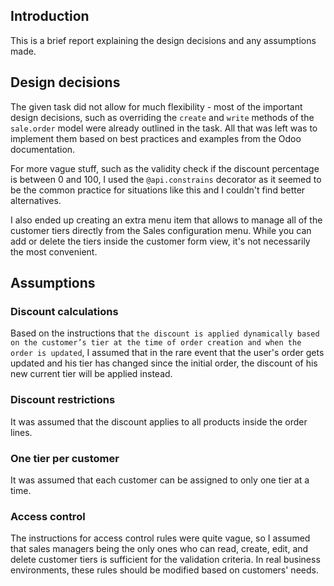 ## Introduction

This is a brief report explaining the design decisions and any assumptions made.

## Design decisions

The given task did not allow for much flexibility - most of the important design decisions, such as overriding the `create` and `write` methods of the `sale.order` model were already outlined in the task. All that was left was to implement them based on best practices and examples from the Odoo documentation.

For more vague stuff, such as the validity check if the discount percentage is between 0 and 100, I used the `@api.constrains` decorator as it seemed to be the common practice for situations like this and I couldn't find better alternatives. 

I also ended up creating an extra menu item that allows to manage all of the customer tiers directly from the Sales configuration menu. While you can add or delete the tiers inside the customer form view, it's not necessarily the most convenient.

## Assumptions

### Discount calculations

Based on the instructions that `the discount is applied dynamically based on the customer’s tier at the time of order creation and when the order is updated`, I assumed that in the rare event that the user's order gets updated and his tier has changed since the initial order, the discount of his new current tier will be applied instead.

### Discount restrictions

It was assumed that the discount applies to all products inside the order lines.

### One tier per customer

It was assumed that each customer can be assigned to only one tier at a time.

### Access control

The instructions for access control rules were quite vague, so I assumed that sales managers being the only ones who can read, create, edit, and delete customer tiers is sufficient for the validation criteria. In real business environments, these rules should be modified based on customers' needs.

